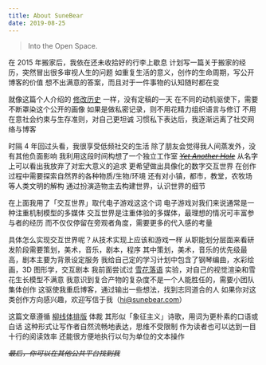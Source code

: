 ```yaml
---
title: About SuneBear
date: 2019-08-25
---
```


> Into the Open Space.

在 2015 年搬家后，我依在还未收拾好的行李上歇息
计划写一篇关于搬家的经历，突然冒出很多审视人生的问题
如重复生活的意义，创作的生命周期，写公开博客的价值
想不出满意的答案，而且对于一件事物的认知随时都在变

就像这篇个人介绍的 [修改历史](https://github.com/SuneBear/SB-Blog/commits/master/source/about/index.md) 一样，没有定稿的一天
在不同的动机驱使下，需要不断罩染这个公开的画像
如果是做私密记录，则不用花精力组织语言与修订
不用在意社会约束与生存准则，对自己更坦诚
习惯私下表达后，我逐渐远离了社交网络与博客

时隔 4 年回过头看，我很享受低频社交的生活
除了朋友会觉得我人间蒸发外，没有其他负面影响
我利用这段时间构想了一个独立工作室 ~~*[Yet Another Hole](https://github.com/YetAnotherHole)*~~
从名字上可以看出我放弃了对宏大意义的追求
更希望做出具像化的数字交互世界
在创作过程中需要探索自然界的各种物质/生物/环境
还有对小镇，都市，教堂，农牧场等人类文明的解构
通过扮演造物主去构建世界，认识世界的细节

在上面我用了「交互世界」取代电子游戏这这个词
电子游戏对我们来说通常是一种注重机制模型的多媒体
交互世界是注重体验的多媒体，最理想的情况可丰富参与者的经历
而不仅仅停留在旁观者角度，需要更多的代入感的考量

具体怎么实现交互世界呢？从技术实现上应该和游戏一样
从职能划分层面来看研发阶段需要策划，美术，音乐，剧本，程序
其中策划，美术，音乐的优先级最高，剧本主要为背景设定服务
我给自己定的学习计划中包含了钢琴编曲，水彩绘画，3D 图形学，交互剧本
我前面尝试过 [雪花落语](https://www.notion.so/yetanotherhole/Snowfall-Space-724b28d106184d7a89c857cb80a0f2ac) 实验，对自己的视觉渲染和雪花生长模型不满意
我意识到复合产物的复杂度不是一个人能胜任的，需要小团队集体创作
这驱使我重启博客，通过输出一些想法，找到志同道合的人
如果你对这类创作方向感兴趣，欢迎写信于我（hi@sunebear.com）

这篇文章遵循 [柳线体排版](https://site.douban.com/231595/widget/notes/15933294/note/329745845/) 体裁
其形似「象征主义」诗歌，用词为更朴素的口语或白话
这种形式让写作者自然流畅地表达，思维不受限制
作为读者也可以达到一目十行的阅读效率
还能很方便地执行以句为单位的文本操作

~~*最后，你可以在其他公共平台找到我*~~
